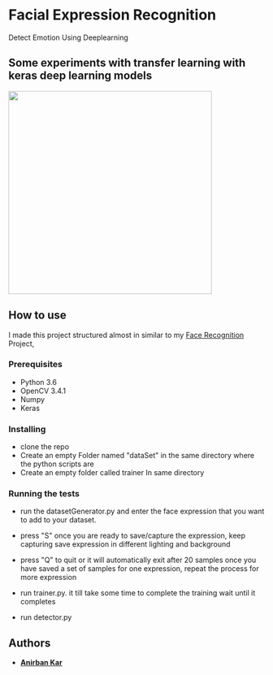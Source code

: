# Facial Expression Recognition
Detect Emotion Using Deeplearning
## Some experiments with transfer learning with keras deep learning models
<img src="https://github.com/thecodacus/emotion-detection/raw/master/results/MLFacialExpressionResult.gif" width="400">

## How to use
I made this project structured almost in similar to my [Face Recognition](https://github.com/thecodacus/Face-Recognition) Project,

### Prerequisites
* Python 3.6
* OpenCV 3.4.1
* Numpy
* Keras

### Installing
* clone the repo
* Create an empty Folder named "dataSet" in the same directory where the python scripts are
* Create an empty folder called trainer In same directory

### Running the tests
* run the datasetGenerator.py and enter the face expression that you want to add to your dataset.
* press "S" once you are ready to save/capture the expression, keep capturing save expression in different lighting and background
* press "Q" to quit or it will automatically exit after 20 samples
once you have saved a set of samples for one expression, repeat the process for more expression 

* run trainer.py. it till take some time to complete the training wait until it completes 
* run detector.py

## Authors

* **[Anirban Kar](http://thecodacus.com/author/admin/)**
